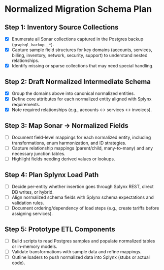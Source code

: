 # Normalized Migration Schema Plan

## Step 1: Inventory Source Collections
- [x] Enumerate all Sonar collections captured in the Postgres backup (`graphql_backup__*`).
- [x] Capture sample field structures for key domains (accounts, services, billing, inventory, network, security, support) to understand nested relationships.
- [x] Identify missing or sparse collections that may need special handling.

## Step 2: Draft Normalized Intermediate Schema
- [x] Group the domains above into canonical normalized entities.
- [x] Define core attributes for each normalized entity aligned with Splynx requirements.
- [x] Note required relationships (e.g., accounts ↔ services ↔ invoices).

## Step 3: Map Sonar → Normalized Fields
- [ ] Document field-level mappings for each normalized entity, including transformations, enum harmonization, and ID strategies.
- [ ] Capture relationship mappings (parent/child, many-to-many) and any necessary junction tables.
- [ ] Highlight fields needing derived values or lookups.

## Step 4: Plan Splynx Load Path
- [ ] Decide per-entity whether insertion goes through Splynx REST, direct DB writes, or hybrid.
- [ ] Align normalized schema fields with Splynx schema expectations and validation rules.
- [ ] Document ordering/dependency of load steps (e.g., create tariffs before assigning services).

## Step 5: Prototype ETL Components
- [ ] Build scripts to read Postgres samples and populate normalized tables or in-memory models.
- [ ] Validate transformations with sample data and refine mappings.
- [ ] Outline loaders to push normalized data into Splynx (stubs or actual code).
